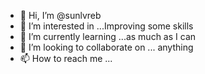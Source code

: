 - 👋 Hi, I’m @sunlvreb
- 👀 I’m interested in ...Improving some skills 
- 🌱 I’m currently learning ...as much as I can 
- 💞️ I’m looking to collaborate on ... anything
- 📫 How to reach me ...

<!---
sunlvreb/sunlvreb is a ✨ special ✨ repository because its `README.md` (this file) appears on your GitHub profile.
You can click the Preview link to take a look at your changes.
--->

